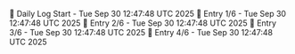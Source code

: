 📅 Daily Log Start - Tue Sep 30 12:47:48 UTC 2025
📌 Entry 1/6 - Tue Sep 30 12:47:48 UTC 2025
📌 Entry 2/6 - Tue Sep 30 12:47:48 UTC 2025
📌 Entry 3/6 - Tue Sep 30 12:47:48 UTC 2025
📌 Entry 4/6 - Tue Sep 30 12:47:48 UTC 2025
